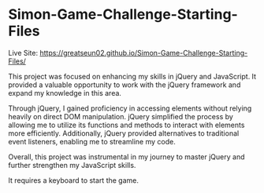 # Simon-Game-Challenge-Starting-Files
Live Site: https://greatseun02.github.io/Simon-Game-Challenge-Starting-Files/

This project was focused on enhancing my skills in jQuery and JavaScript. It provided a valuable opportunity to work with the jQuery framework and expand my knowledge in this area.

Through jQuery, I gained proficiency in accessing elements without relying heavily on direct DOM manipulation. jQuery simplified the process by allowing me to utilize its functions and methods to interact with elements more efficiently. Additionally, jQuery provided alternatives to traditional event listeners, enabling me to streamline my code.

Overall, this project was instrumental in my journey to master jQuery and further strengthen my JavaScript skills.

It requires a keyboard to start the game.
